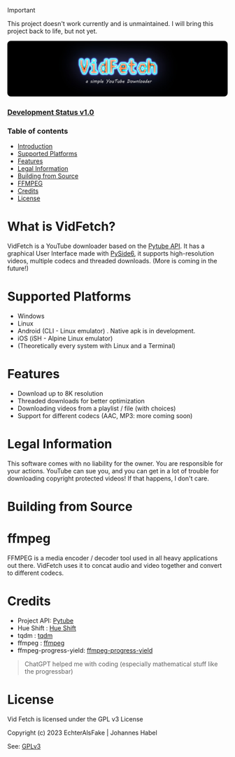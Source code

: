 > [!IMPORTANT]
> This project doesn't work currently and is unmaintained. I will bring this project back to life, but not yet.

<img src="https://github.com/EchterAlsFake/VidFetch/blob/master/graphics/VidFetch.jpg" alt="Alt text" style="border-radius: 8px;">

### [Development Status v1.0](htttps://github.com/EchterAlsFake/VidFetch/blob/master/READMEs/DEVELOPMENT.md)

### Table of contents
- [Introduction](#what-is-vidfetch)
- [Supported Platforms](#supported-platforms)
- [Features](#features)
- [Legal Information](#legal-information)
- [Building from Source](#building-from-source)
- [FFMPEG](#ffmpeg)
- [Credits](#credits)
- [License](#license)

# What is VidFetch?

VidFetch is a YouTube downloader based on the [Pytube API](https://github.com/pytube/pytube).
It has a graphical User Interface made with [PySide6](), it supports high-resolution videos, multiple
codecs and threaded downloads. (More is coming in the future!)

# Supported Platforms

- Windows
- Linux
- Android (CLI - Linux emulator) . Native apk is in development.
- iOS (iSH - Alpine Linux emulator)
- (Theoretically every system with Linux and a Terminal)

# Features

- Download up to 8K resolution
- Threaded downloads for better optimization
- Downloading videos from a playlist / file (with choices)
- Support for different codecs (AAC, MP3: more coming soon)


# Legal Information

This software comes with no liability for the owner.
You are responsible for your actions. YouTube can sue you, and you can get in a lot of trouble 
for downloading copyright protected videos! If that happens, I don't care.

# Building from Source

# ffmpeg

FFMPEG is a media encoder / decoder tool used in all heavy applications out there.
VidFetch uses it to concat audio and video together and convert to different codecs.




# Credits

- Project API: [Pytube](https://github.com/pytube/pytube)
- Hue Shift  : [Hue Shift](https://github.com/EchterAlsFake/hue_shift)
- tqdm       : [tqdm](https://github.com/tqdm/tqdm)
- ffmpeg     : [ffmpeg](https://ffmpeg.org/)
- ffmpeg-progress-yield: [ffmpeg-progress-yield](https://github.com/slhck/ffmpeg-progress-yield)

> ChatGPT helped me with coding (especially mathematical stuff like the progressbar)

# License

Vid Fetch is licensed under the GPL v3 License

Copyright (c) 2023 EchterAlsFake | Johannes Habel

See: [GPLv3](https://www.gnu.org/licenses/gpl-3.0.en.html)
